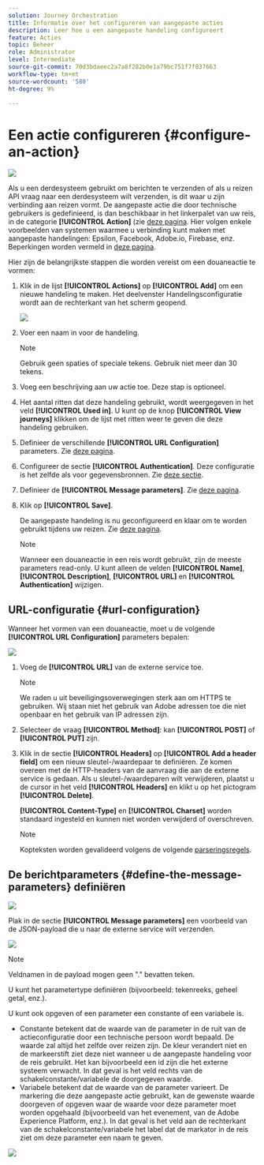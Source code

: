 ```yaml
---
solution: Journey Orchestration
title: Informatie over het configureren van aangepaste acties
description: Leer hoe u een aangepaste handeling configureert
feature: Acties
topic: Beheer
role: Administrator
level: Intermediate
source-git-commit: 70d3bdaeec2a7a8f282b0e1a79bc751f7f837663
workflow-type: tm+mt
source-wordcount: '580'
ht-degree: 9%

---
```


# Een actie configureren {#configure-an-action}

![](../assets/do-not-localize/badge.png)

Als u een derdesysteem gebruikt om berichten te verzenden of als u reizen API vraag naar een derdesysteem wilt verzenden, is dit waar u zijn verbinding aan reizen vormt. De aangepaste actie die door technische gebruikers is gedefinieerd, is dan beschikbaar in het linkerpalet van uw reis, in de categorie **[!UICONTROL Action]** (zie [deze pagina](../building-journeys/about-journey-activities.md#action-activities). Hier volgen enkele voorbeelden van systemen waarmee u verbinding kunt maken met aangepaste handelingen: Epsilon, Facebook, Adobe.io, Firebase, enz.
Beperkingen worden vermeld in [deze pagina](../building-journeys/limitations.md).

Hier zijn de belangrijkste stappen die worden vereist om een douaneactie te vormen:

1. Klik in de lijst **[!UICONTROL Actions]** op **[!UICONTROL Add]** om een nieuwe handeling te maken. Het deelvenster Handelingsconfiguratie wordt aan de rechterkant van het scherm geopend.

   ![](../assets/custom2.png)

1. Voer een naam in voor de handeling.

   >[!NOTE]
   >
   >Gebruik geen spaties of speciale tekens. Gebruik niet meer dan 30 tekens.

1. Voeg een beschrijving aan uw actie toe. Deze stap is optioneel.
1. Het aantal ritten dat deze handeling gebruikt, wordt weergegeven in het veld **[!UICONTROL Used in]**. U kunt op de knop **[!UICONTROL View journeys]** klikken om de lijst met ritten weer te geven die deze handeling gebruiken.
1. Definieer de verschillende **[!UICONTROL URL Configuration]** parameters. Zie [deze pagina](../action/about-custom-action-configuration.md#url-configuration).
1. Configureer de sectie **[!UICONTROL Authentication]**. Deze configuratie is het zelfde als voor gegevensbronnen.  Zie [deze sectie](../datasource/external-data-sources.md#section_wjp_nl5_nhb).
1. Definieer de **[!UICONTROL Message parameters]**. Zie [deze pagina](../action/about-custom-action-configuration.md#define-the-message-parameters).
1. Klik op **[!UICONTROL Save]**.

   De aangepaste handeling is nu geconfigureerd en klaar om te worden gebruikt tijdens uw reizen. Zie [deze pagina](../building-journeys/about-journey-activities.md#action-activities).

   >[!NOTE]
   >
   >Wanneer een douaneactie in een reis wordt gebruikt, zijn de meeste parameters read-only. U kunt alleen de velden **[!UICONTROL Name]**, **[!UICONTROL Description]**, **[!UICONTROL URL]** en **[!UICONTROL Authentication]** wijzigen.

## URL-configuratie {#url-configuration}

Wanneer het vormen van een douaneactie, moet u de volgende **[!UICONTROL URL Configuration]** parameters bepalen:

![](../assets/journeyurlconfiguration.png)

1. Voeg de **[!UICONTROL URL]** van de externe service toe.

   >[!NOTE]
   >
   >We raden u uit beveiligingsoverwegingen sterk aan om HTTPS te gebruiken. Wij staan niet het gebruik van Adobe adressen toe die niet openbaar en het gebruik van IP adressen zijn.

1. Selecteer de vraag **[!UICONTROL Method]**: kan **[!UICONTROL POST]** of **[!UICONTROL PUT]** zijn.
1. Klik in de sectie **[!UICONTROL Headers]** op **[!UICONTROL Add a header field]** om een nieuw sleutel-/waardepaar te definiëren. Ze komen overeen met de HTTP-headers van de aanvraag die aan de externe service is gedaan. Als u sleutel-/waardeparen wilt verwijderen, plaatst u de cursor in het veld **[!UICONTROL Headers]** en klikt u op het pictogram **[!UICONTROL Delete]**.

   **[!UICONTROL Content-Type]** en  **[!UICONTROL Charset]** worden standaard ingesteld en kunnen niet worden verwijderd of overschreven.

   >[!NOTE]
   >
   >Kopteksten worden gevalideerd volgens de volgende [parseringsregels](https://tools.ietf.org/html/rfc7230#section-3.2.4).

## De berichtparameters {#define-the-message-parameters} definiëren

![](../assets/messageparameterssection.png)

Plak in de sectie **[!UICONTROL Message parameters]** een voorbeeld van de JSON-payload die u naar de externe service wilt verzenden.

![](../assets/customactionpayloadmessage.png)

>[!NOTE]
>
>Veldnamen in de payload mogen geen &quot;.&quot; bevatten teken.

U kunt het parametertype definiëren (bijvoorbeeld: tekenreeks, geheel getal, enz.).

U kunt ook opgeven of een parameter een constante of een variabele is.

* Constante betekent dat de waarde van de parameter in de ruit van de actieconfiguratie door een technische persoon wordt bepaald. De waarde zal altijd het zelfde over reizen zijn. De kleur verandert niet en de markeerstift ziet deze niet wanneer u de aangepaste handeling voor de reis gebruikt. Het kan bijvoorbeeld een id zijn die het externe systeem verwacht. In dat geval is het veld rechts van de schakelconstante/variabele de doorgegeven waarde.
* Variabele betekent dat de waarde van de parameter varieert. De markering die deze aangepaste actie gebruikt, kan de gewenste waarde doorgeven of opgeven waar de waarde voor deze parameter moet worden opgehaald (bijvoorbeeld van het evenement, van de Adobe Experience Platform, enz.). In dat geval is het veld aan de rechterkant van de schakelconstante/variabele het label dat de markator in de reis ziet om deze parameter een naam te geven.

![](../assets/customactionpayloadmessage2.png)
